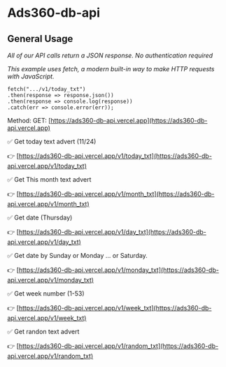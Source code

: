 # Ads360-db-api


General Usage
-------------

_All of our API calls return a JSON response. No authentication required_  

_This example uses fetch, a modern built-in way to make HTTP requests with JavaScript._

  ```
  fetch(".../v1/today_txt")
  .then(response => response.json())
  .then(response => console.log(response))
  .catch(err => console.error(err));
  ```
  
  

Method: GET: [https://ads360-db-api.vercel.app](https://ads360-db-api.vercel.app)

✅ Get today text advert (11/24)

👉 [https://ads360-db-api.vercel.app/v1/today_txt](https://ads360-db-api.vercel.app/v1/today_txt)

✅ Get This month text advert

👉 [https://ads360-db-api.vercel.app/v1/month_txt](https://ads360-db-api.vercel.app/v1/month_txt)

✅ Get date (Thursday)

👉 [https://ads360-db-api.vercel.app/v1/day_txt](https://ads360-db-api.vercel.app/v1/day_txt)

✅ Get date by Sunday or Monday ...  or Saturday.

👉 [https://ads360-db-api.vercel.app/v1/monday_txt](https://ads360-db-api.vercel.app/v1/monday_txt)


✅ Get week number (1-53)

👉 [https://ads360-db-api.vercel.app/v1/week_txt](https://ads360-db-api.vercel.app/v1/week_txt)


✅ Get randon text advert

👉 [https://ads360-db-api.vercel.app/v1/random_txt](https://ads360-db-api.vercel.app/v1/random_txt)
